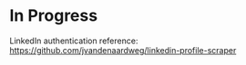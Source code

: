 # In Progress

LinkedIn authentication reference:
https://github.com/jvandenaardweg/linkedin-profile-scraper
